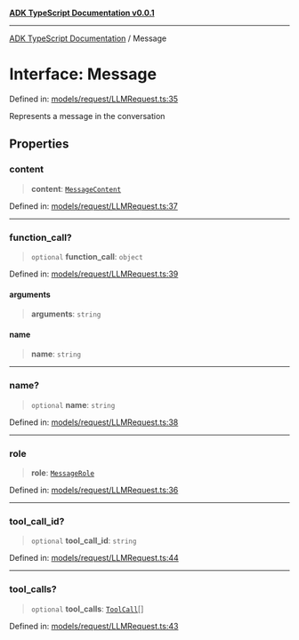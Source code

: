 [**ADK TypeScript Documentation v0.0.1**](../README.md)

***

[ADK TypeScript Documentation](../globals.md) / Message

# Interface: Message

Defined in: [models/request/LLMRequest.ts:35](https://github.com/pontus-devoteam/adk-typescript/blob/debe65286edf8e899c3500f5b5966544d2447b8d/src/models/request/LLMRequest.ts#L35)

Represents a message in the conversation

## Properties

### content

> **content**: [`MessageContent`](../type-aliases/MessageContent.md)

Defined in: [models/request/LLMRequest.ts:37](https://github.com/pontus-devoteam/adk-typescript/blob/debe65286edf8e899c3500f5b5966544d2447b8d/src/models/request/LLMRequest.ts#L37)

***

### function\_call?

> `optional` **function\_call**: `object`

Defined in: [models/request/LLMRequest.ts:39](https://github.com/pontus-devoteam/adk-typescript/blob/debe65286edf8e899c3500f5b5966544d2447b8d/src/models/request/LLMRequest.ts#L39)

#### arguments

> **arguments**: `string`

#### name

> **name**: `string`

***

### name?

> `optional` **name**: `string`

Defined in: [models/request/LLMRequest.ts:38](https://github.com/pontus-devoteam/adk-typescript/blob/debe65286edf8e899c3500f5b5966544d2447b8d/src/models/request/LLMRequest.ts#L38)

***

### role

> **role**: [`MessageRole`](../type-aliases/MessageRole.md)

Defined in: [models/request/LLMRequest.ts:36](https://github.com/pontus-devoteam/adk-typescript/blob/debe65286edf8e899c3500f5b5966544d2447b8d/src/models/request/LLMRequest.ts#L36)

***

### tool\_call\_id?

> `optional` **tool\_call\_id**: `string`

Defined in: [models/request/LLMRequest.ts:44](https://github.com/pontus-devoteam/adk-typescript/blob/debe65286edf8e899c3500f5b5966544d2447b8d/src/models/request/LLMRequest.ts#L44)

***

### tool\_calls?

> `optional` **tool\_calls**: [`ToolCall`](ToolCall.md)[]

Defined in: [models/request/LLMRequest.ts:43](https://github.com/pontus-devoteam/adk-typescript/blob/debe65286edf8e899c3500f5b5966544d2447b8d/src/models/request/LLMRequest.ts#L43)
